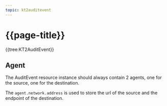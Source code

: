 ```yaml
---
topic: kt2auditevent
---
```

# {{page-title}}

{{tree:KT2AuditEvent}}

## Agent

The AuditEvent resource instance should always contain 2 agents, one for the source, one for the destination.

The `agent.network.address` is used to store the url of the source and the endpoint of the destination.